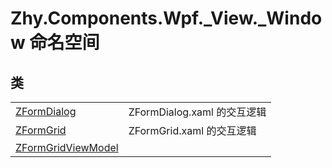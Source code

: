 # Zhy.Components.Wpf._View._Window 命名空间






## 类
<table>
<tr>
<td><a href="T_Zhy_Components_Wpf__View__Window_ZFormDialog.md">ZFormDialog</a></td>
<td>ZFormDialog.xaml 的交互逻辑</td></tr>
<tr>
<td><a href="T_Zhy_Components_Wpf__View__Window_ZFormGrid.md">ZFormGrid</a></td>
<td>ZFormGrid.xaml 的交互逻辑</td></tr>
<tr>
<td><a href="T_Zhy_Components_Wpf__View__Window_ZFormGridViewModel.md">ZFormGridViewModel</a></td>
<td> </td></tr>
</table>